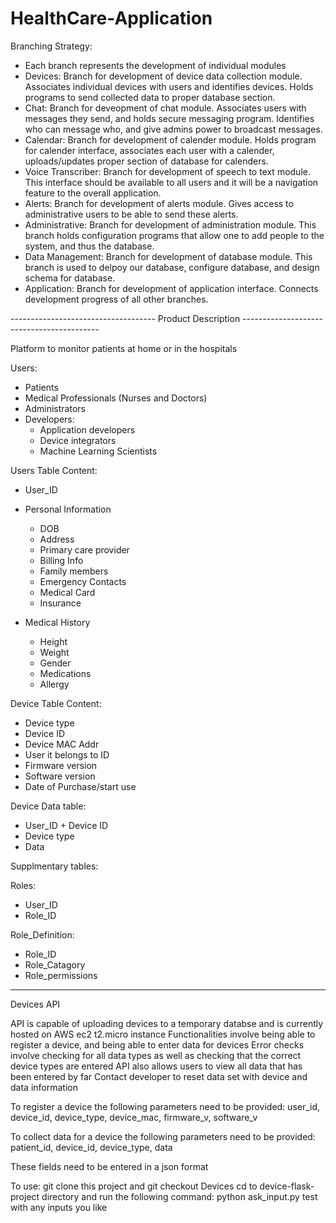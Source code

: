 # HealthCare-Application

Branching Strategy:

- Each branch represents the development of individual modules
- Devices: Branch for development of device data collection module. Associates individual devices with users and identifies devices. Holds programs to send collected data to proper database section.
- Chat: Branch for deveopment of chat module. Associates users with messages they send, and holds secure messaging program. Identifies who can message who, and give admins power to broadcast messages.  
- Calendar: Branch for development of calender module. Holds program for calender interface, associates each user with a calender, uploads/updates proper section of database for calenders. 
- Voice Transcriber: Branch for development of speech to text module. This interface should be available to all users and it will be a navigation feature to the overall application.
- Alerts: Branch for development of alerts module. Gives access to administrative users to be able to send these alerts. 
- Administrative: Branch for development of administration module. This branch holds configuration programs that allow one to add people to the system, and thus the database. 
- Data Management: Branch for development of database module. This branch is used to delpoy our database, configure database, and design schema for database. 
- Application: Branch for development of application interface. Connects development progress of all other branches. 


------------------------------------ Product Description ------------------------------------------

Platform to monitor patients at home or in the hospitals

Users:
- Patients
- Medical Professionals (Nurses and Doctors)
- Administrators
- Developers:
  - Application developers 
  - Device integrators
  - Machine Learning Scientists

Users Table Content:
- User_ID
- Personal Information
  - DOB
  - Address
  - Primary care provider
  - Billing Info
  - Family members
  - Emergency Contacts
  - Medical Card
  - Insurance
   
- Medical History
  - Height 
  - Weight
  - Gender
  - Medications 
  - Allergy



Device Table Content:
- Device type
- Device ID
- Device MAC Addr
- User it belongs to ID
- Firmware version
- Software version
- Date of Purchase/start use


Device Data table:
- User_ID + Device ID
- Device type
- Data 

Supplmentary tables:

Roles:
- User_ID
- Role_ID

Role_Definition:
- Role_ID
- Role_Catagory
- Role_permissions


------------------------------------------------------------------------------------------------
Devices API

API is capable of uploading devices to a temporary databse and is currently hosted on AWS ec2 t2.micro instance
Functionalities involve being able to register a device, and being able to enter data for devices 
Error checks involve checking for all data types as well as checking that the correct device types are entered 
API also allows users to view all data that has been entered by far
Contact developer to reset data set with device and data information

To register a device the following parameters need to be provided: 
user_id, device_id, device_type, device_mac, firmware_v, software_v

To collect data for a device the following parameters need to be provided: 
patient_id, device_id, device_type, data

These fields need to be entered in a json format

To use:
  git clone this project and git checkout Devices
  cd to device-flask-project directory and run the following command:
  python ask_input.py 
    test with any inputs you like
